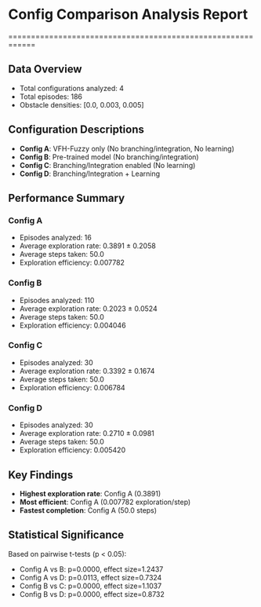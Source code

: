 # Config Comparison Analysis Report
============================================================

## Data Overview
- Total configurations analyzed: 4
- Total episodes: 186
- Obstacle densities: [0.0, 0.003, 0.005]

## Configuration Descriptions
- **Config A**: VFH-Fuzzy only (No branching/integration, No learning)
- **Config B**: Pre-trained model (No branching/integration)
- **Config C**: Branching/Integration enabled (No learning)
- **Config D**: Branching/Integration + Learning

## Performance Summary
### Config A
- Episodes analyzed: 16
- Average exploration rate: 0.3891 ± 0.2058
- Average steps taken: 50.0
- Exploration efficiency: 0.007782

### Config B
- Episodes analyzed: 110
- Average exploration rate: 0.2023 ± 0.0524
- Average steps taken: 50.0
- Exploration efficiency: 0.004046

### Config C
- Episodes analyzed: 30
- Average exploration rate: 0.3392 ± 0.1674
- Average steps taken: 50.0
- Exploration efficiency: 0.006784

### Config D
- Episodes analyzed: 30
- Average exploration rate: 0.2710 ± 0.0981
- Average steps taken: 50.0
- Exploration efficiency: 0.005420

## Key Findings
- **Highest exploration rate**: Config A (0.3891)
- **Most efficient**: Config A (0.007782 exploration/step)
- **Fastest completion**: Config A (50.0 steps)

## Statistical Significance
Based on pairwise t-tests (p < 0.05):
- Config A vs B: p=0.0000, effect size=1.2437
- Config A vs D: p=0.0113, effect size=0.7324
- Config B vs C: p=0.0000, effect size=1.1037
- Config B vs D: p=0.0000, effect size=0.8732

